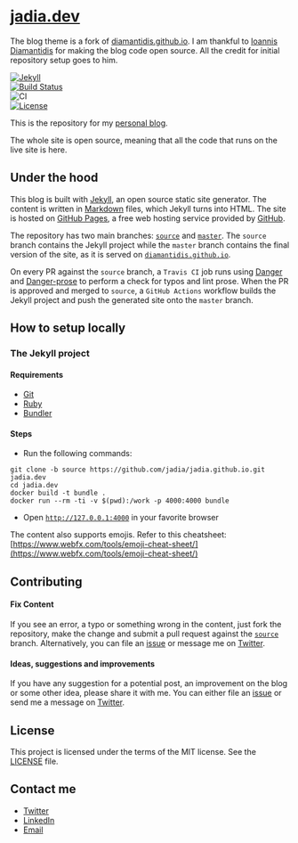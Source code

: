 # [jadia.dev](https://jadia.dev) 

The blog theme is a fork of [diamantidis.github.io](https://diamantidis.github.io). 
I am thankful to [Ioannis Diamantidis](https://twitter.com/diamantidis_io) for making the blog code open source. All the credit for initial repository setup goes to him.


[![Jekyll](https://img.shields.io/badge/powered%20by-jekyll-blue)](https://jekyllrb.com/)  
[![Build Status](https://travis-ci.org/jadia/jadia.github.io.svg?branch=source)](https://travis-ci.org/jadia/jadia.github.io)  
![CI](https://github.com/jadia/jadia.github.io/workflows/CI/badge.svg)  
[![License](https://img.shields.io/badge/license-MIT-green.svg?style=flat)](https://github.com/jadia/jadia.github.io/blob/source/LICENSE)  
<!-- [![Twitter: @diamantidis_io](https://img.shields.io/badge/twitter-@diamantidis_io-blue.svg?style=flat)](https://twitter.com/diamantidis_io) -->

This is the repository for my [personal blog]. 

The whole site is open source, meaning that all the code that runs on the live site is here. 


## Under the hood

This blog is built with [Jekyll], an open source static site generator. The content is written in [Markdown] files, which Jekyll turns into HTML. The site is hosted on [GitHub Pages], a free web hosting service provided by [GitHub]. 

The repository has two main branches: [`source`] and [`master`]. The `source` branch contains the Jekyll project while the `master` branch contains the final version of the site, as it is served on [`diamantidis.github.io`].

On every PR against the `source` branch, a `Travis CI` job runs using [Danger] and [Danger-prose] to perform a check for typos and lint prose. When the PR is approved and merged to `source`, a  `GitHub Actions` workflow builds the Jekyll project and push the generated site onto the `master` branch. 

## How to setup locally

### The Jekyll project

#### Requirements
* [Git]
* [Ruby]
* [Bundler]

#### Steps
* Run the following commands:
```
git clone -b source https://github.com/jadia/jadia.github.io.git jadia.dev
cd jadia.dev
docker build -t bundle .
docker run --rm -ti -v $(pwd):/work -p 4000:4000 bundle
```
* Open [`http://127.0.0.1:4000`] in your favorite browser

The content also supports emojis. Refer to this cheatsheet: [https://www.webfx.com/tools/emoji-cheat-sheet/](https://www.webfx.com/tools/emoji-cheat-sheet/)

## Contributing

#### Fix Content
If you see an error, a typo or something wrong in the content, just fork the repository, make the change and submit a pull request against the [`source`] branch. Alternatively, you can file an [issue] or message me on [Twitter].

#### Ideas, suggestions and improvements
If you have any suggestion for a potential post, an improvement on the blog or some other idea, please share it with me. You can either file an [issue] or send me a message on [Twitter].

## License

This project is licensed under the terms of the MIT license. See the [LICENSE] file.


## Contact me

* [Twitter]
* [LinkedIn]
* [Email]


[personal blog]: https://jadia.github.io
[Jekyll]: https://jekyllrb.com/
[Markdown]: https://daringfireball.net/projects/markdown/
[GitHub Pages]: https://pages.github.com/
[GitHub]: https://github.com/
[`source`]: https://github.com/jadia/jadia.github.io/tree/source
[`master`]: https://github.com/jadia/jadia.github.io/tree/master
[`diamantidis.github.io`]: https://diamantidis.github.io
[Danger]: https://github.com/danger/danger
[Danger-prose]: https://github.com/dbgrandi/danger-prose
[Git]: http://git-scm.com/
[Ruby]: https://www.ruby-lang.org/en/
[Bundler]: https://bundler.io/
[`http://127.0.0.1:4000`]: http://127.0.0.1:4000
[issue]: https://github.com/jadia/jadia.github.io/issues/new
[LICENSE]: LICENSE
[Twitter]: https://twitter.com/nitishjadia
[LinkedIn]: http://linkedin.com/in/jadianitish
[Email]: mailto:nitish@jadia.dev